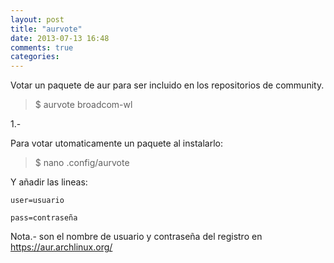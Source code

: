 ```yaml
---
layout: post
title: "aurvote"
date: 2013-07-13 16:48
comments: true
categories: 
---
```

Votar un paquete de aur para ser incluido en los repositorios de community.

>$ aurvote broadcom-wl

1.-

Para votar utomaticamente un paquete al instalarlo:

>$ nano .config/aurvote

Y añadir las lineas:

	user=usuario 

	pass=contraseña

Nota.- son el nombre de usuario y contraseña del registro en https://aur.archlinux.org/ 

